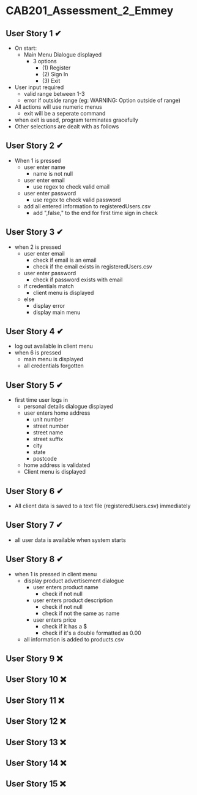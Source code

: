 # CAB201_Assessment_2_Emmey

## User Story 1 ✔
- On start:
	- Main Menu Dialogue displayed
		- 3 options
			- (1) Register
			- (2) Sign In
			- (3) Exit
- User input required
	- valid range between 1-3
	- error if outside range (eg: WARNING: Option outside of range)
- All actions will use numeric menus
	- exit will be a seperate command
- when exit is used, program terminates gracefully
- Other selections are dealt with as follows

## User Story 2 ✔
- When 1 is pressed
	- user enter name
		- name is not null
	- user enter email
		- use regex to check valid email
	- user enter password
		- use regex to check valid password
	- add all entered information to registeredUsers.csv
		- add ",false," to the end for first time sign in check

## User Story 3 ✔
- when 2 is pressed
	- user enter email
		- check if email is an email
		- check if the email exists in registeredUsers.csv
	- user enter password
		- check if password exists with email
	- if credentials match
		- client menu is displayed
	- else 
		- display error
		- display main menu

## User Story 4 ✔
- log out available in client menu
- when 6 is pressed
	- main menu is displayed
	- all credentials forgotten

## User Story 5 ✔
- first time user logs in
	- personal details dialogue displayed
	- user enters home address
		- unit number
		- street number
		- street name
		- street suffix
		- city
		- state
		- postcode
	- home address is validated
	- Client menu is displayed

## User Story 6 ✔
- All client data is saved to a text file (registeredUsers.csv) immediately

## User Story 7 ✔
- all user data is available when system starts

## User Story 8 ✔
- when 1 is pressed in client menu
	- display product advertisement dialogue
		- user enters product name
			- check if not null
		- user enters product description
			- check if not null
			- check if not the same as name
		- user enters price
			- check if it has a $
			- check if it's a double formatted as 0.00
	- all information is added to products.csv

## User Story 9 ❌


## User Story 10 ❌


## User Story 11 ❌


## User Story 12 ❌


## User Story 13 ❌


## User Story 14 ❌


## User Story 15 ❌
